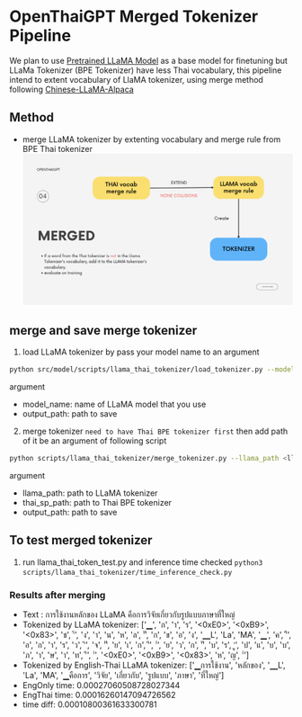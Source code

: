 # OpenThaiGPT Merged Tokenizer Pipeline

We plan to use [Pretrained LLaMA Model](https://ai.meta.com/blog/large-language-model-llama-meta-ai/) as a base model for finetuning but LLaMa Tokenizer (BPE Tokenizer) have less Thai vocabulary, this pipeline intend to extent vocabulary of LlaMA tokenizer, using merge method following [Chinese-LLaMA-Alpaca](https://github.com/ymcui/Chinese-LLaMA-Alpaca/blob/main/README_EN.md)

## Method

- merge LLaMA tokenizer by extenting vocabulary and merge rule from BPE Thai tokenizer
  ![method](merge_method.png)

## merge and save merge tokenizer

1. load LLaMA tokenizer by pass your model name to an argument

```bash
python src/model/scripts/llama_thai_tokenizer/load_tokenizer.py --model_name meta-llama/Llama-2-7b --output_path <output_tokenizer_path>
```

argument

- model_name: name of LLaMA model that you use
- output_path: path to save

2. merge tokenizer `need to have Thai BPE tokenizer first` then add path of it be an argument of following script

```bash
python scripts/llama_thai_tokenizer/merge_tokenizer.py --llama_path <llama_model_path> --thai_sp_path <spm_model_path> --output_path <output_tokenizer_path>
```

argument

- llama_path: path to LLaMA tokenizer
- thai_sp_path: path to Thai BPE tokenizer
- output_path: path to save

## To test merged tokenizer

1.  run llama_thai_token_test.py and inference time checked
    `python3 scripts/llama_thai_tokenizer/time_inference_check.py`

### Results after merging

- Text : การใช้งานหลักของ LLaMA คือการวิจัยเกี่ยวกับรูปแบบภาษาที่ใหญ่
- Tokenized by LLaMA tokenizer: ['▁', 'ก', 'า', 'ร', '<0xE0>', '<0xB9>', '<0x83>', 'ช', '้', 'ง', 'า', 'น', 'ห', 'ล', 'ั', 'ก', 'ข', 'อ', 'ง', '▁L', 'La', 'MA', '▁', 'ค', 'ื', 'อ', 'ก', 'า', 'ร', 'ว', 'ิ', 'จ', 'ั', 'ย', 'เ', 'ก', 'ี', '่', 'ย', 'ว', 'ก', 'ั', 'บ', 'ร', 'ู', 'ป', 'แ', 'บ', 'บ', 'ภ', 'า', 'ษ', 'า', 'ท', 'ี', '่', '<0xE0>', '<0xB9>', '<0x83>', 'ห', 'ญ', '่']
- Tokenized by English-Thai LLaMA tokenizer: ['▁การใช้งาน', 'หลักของ', '▁L', 'La', 'MA', '▁คือการ', 'วิจัย', 'เกี่ยวกับ', 'รูปแบบ', 'ภาษา', 'ที่ใหญ่']
- EngOnly time: 0.00027060508728027344
- EngThai time: 0.00016260147094726562
- time diff: 0.00010800361633300781
